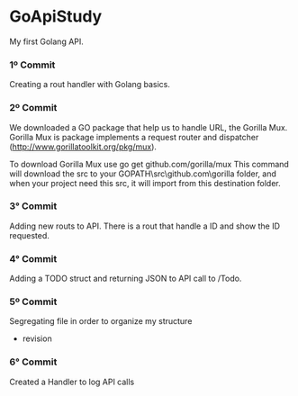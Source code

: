 # GoApiStudy
My first Golang API.

### 1º Commit 
Creating a rout handler with Golang basics.

### 2º Commit
We downloaded a GO package that help us to handle URL, the Gorilla Mux. 
Gorilla Mux is package implements a request router and dispatcher (http://www.gorillatoolkit.org/pkg/mux).

To download Gorilla Mux  use go get github.com/gorilla/mux
This command will download the src to your GOPATH\src\github.com\gorilla folder, and when your project need this src, it will import from this destination folder. 

### 3° Commit
Adding new routs to API. 
There is a rout that handle a ID and show the ID requested.

### 4° Commit
Adding a TODO struct and returning JSON to API call to /Todo.

### 5º Commit
Segregating file in order to organize my structure
 - revision

### 6° Commit
Created a Handler to log API calls